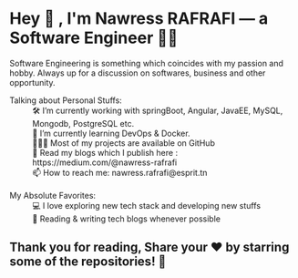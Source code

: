 # Hey :wave: , I'm Nawress RAFRAFI — a Software Engineer 👨‍💻

Software Engineering is something which coincides with my passion and hobby. Always up for a discussion on softwares, business and other opportunity.
<dl>
  <dt>Talking about Personal Stuffs:</dt>
<dd>🛠   I’m currently working with springBoot, Angular, JavaEE, MySQL, Mongodb, PostgreSQL etc.</dd>
<dd>🚀   I’m currently learning DevOps & Docker.</dd>
<dd>👨🏻‍💻   Most of my projects are available on GitHub</dd>
<dd>💬   Read my blogs which I publish here : https://medium.com/@nawress-rafrafi</dd>
<dd>📫   How to reach me: nawress.rafrafi@esprit.tn</dd><br>
  <dt>My Absolute Favorites:</dt>
<dd>💻   I love exploring new tech stack and developing new stuffs</dd>
<dd>📰   Reading & writing tech blogs whenever possible</dd>
</dl>

## Thank you for reading, Share your ❤️ by starring some of the repositories! 🌟
